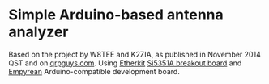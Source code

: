 # Simple Arduino-based antenna analyzer
Based on the project by W8TEE and K2ZIA, as published in November 2014 QST and on [qrpguys.com](https://qrpguys.com/w8tee-k2zia-antenna-analyzer). Using [Etherkit](https://www.etherkit.com/) [Si5351A breakout board](https://www.etherkit.com/rf-modules/si5351a-breakout-board.html) and [Empyrean](https://www.etherkit.com/) Arduino-compatible development board.


